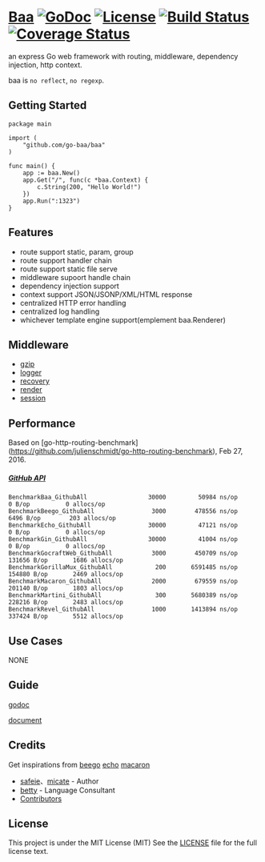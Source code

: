 # [Baa](http://go-baa.github.io/baa) [![GoDoc](http://img.shields.io/badge/go-documentation-blue.svg?style=flat-square)](http://godoc.org/github.com/go-baa/baa) [![License](http://img.shields.io/badge/license-mit-blue.svg?style=flat-square)](https://raw.githubusercontent.com/go-baa/baa/master/LICENSE) [![Build Status](http://img.shields.io/travis/go-baa/baa.svg?style=flat-square)](https://travis-ci.org/go-baa/baa) [![Coverage Status](http://img.shields.io/coveralls/go-baa/baa.svg?style=flat-square)](https://coveralls.io/r/go-baa/baa)

an express Go web framework with routing, middleware, dependency injection, http context. 

baa is ``no reflect``, ``no regexp``.

## Getting Started

```
package main

import (
    "github.com/go-baa/baa"
)

func main() {
    app := baa.New()
    app.Get("/", func(c *baa.Context) {
        c.String(200, "Hello World!")
    })
    app.Run(":1323")
}
```

## Features

* route support static, param, group
* route support handler chain
* route support static file serve
* middleware supoort handle chain
* dependency injection support
* context support JSON/JSONP/XML/HTML response
* centralized HTTP error handling
* centralized log handling
* whichever template engine support(emplement baa.Renderer)


## Middleware

* [gzip](https://github.com/baa-middleware/gzip)
* [logger](https://github.com/baa-middleware/logger)
* [recovery](https://github.com/baa-middleware/recovery)
* [render](https://github.com/baa-middleware/render)
* [session](https://github.com/baa-middleware/session)


## Performance

Based on [go-http-routing-benchmark] (https://github.com/julienschmidt/go-http-routing-benchmark), Feb 27, 2016.

##### [GitHub API](http://developer.github.com/v3)

```
BenchmarkBaa_GithubAll          	   30000	     50984 ns/op	       0 B/op	       0 allocs/op
BenchmarkBeego_GithubAll        	    3000	    478556 ns/op	    6496 B/op	     203 allocs/op
BenchmarkEcho_GithubAll         	   30000	     47121 ns/op	       0 B/op	       0 allocs/op
BenchmarkGin_GithubAll          	   30000	     41004 ns/op	       0 B/op	       0 allocs/op
BenchmarkGocraftWeb_GithubAll   	    3000	    450709 ns/op	  131656 B/op	    1686 allocs/op
BenchmarkGorillaMux_GithubAll   	     200	   6591485 ns/op	  154880 B/op	    2469 allocs/op
BenchmarkMacaron_GithubAll      	    2000	    679559 ns/op	  201140 B/op	    1803 allocs/op
BenchmarkMartini_GithubAll      	     300	   5680389 ns/op	  228216 B/op	    2483 allocs/op
BenchmarkRevel_GithubAll        	    1000	   1413894 ns/op	  337424 B/op	    5512 allocs/op
```


## Use Cases

NONE

## Guide

[godoc](http://godoc.org/github.com/go-baa/baa)

[document](#)


## Credits

Get inspirations from [beego](https://github.com/astaxie/beego) [echo](https://github.com/labstack/echo) [macaron](https://github.com/go-macaron/macaron)

- [safeie](https://github.com/safeie)、[micate](https://github.com/micate) - Author
- [betty](https://github.com/betty3039) - Language Consultant
- [Contributors](https://github.com/go-baa/baa/graphs/contributors)

## License

This project is under the MIT License (MIT) See the [LICENSE](https://raw.githubusercontent.com/go-baa/baa/master/LICENSE) file for the full license text.